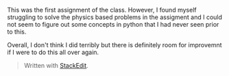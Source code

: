 ﻿This was the first assignment of the class. However, I found myself struggling to solve the physics based problems in the assigment and I could not seem to figure out some concepts in python that I had never seen prior to this.

Overall, I don't think I did terribly but there is definitely room for improvemnt if I were to do this all over again.


> Written with [StackEdit](https://stackedit.io/).
